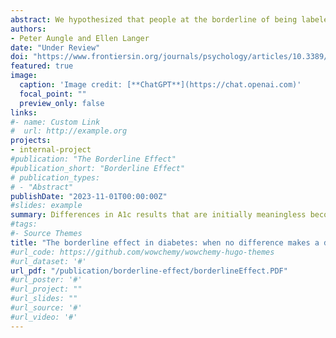 ```yaml
---
abstract: We hypothesized that people at the borderline of being labeled as “prediabetic” based on A1c blood test results, who initially face equivalent risks of developing diabetes but who are labeled diferently, would be more likely to develop diabetes when labeled as “prediabetic” as a result of the label. Study 1 served to establish the psychological efect of the prediabetes label. We surveyed 260 participants on Amazon Mechanical Turk to test whether risk perception significantly increased when comparing A1c test results that difered by 0.1% and led to diferent diagnostic labels (5.6 and 5.7%) but did not significantly increase when comparing those that difered by 0.1% but received the same label (5.5%/5.6 and 5.7%/5.8%). Study 2 explored whether labels are associated with diferent rates of developing diabetes when the initial diference in A1c results suggests equivalent risk. Using data from 8,096 patients, we compared patients whose initial A1c results difered by 0.1% and found those who received results labeled as prediabetic (A1c of 5.7%) were significantly more likely to develop diabetes than patients whose initial results were labeled as normal (5.6%). In contrast, patients whose initial results difered by 0.1% but who received the same “normal” label (5.5 and 5.6%) were equally likely to develop diabetes. These preliminary results suggest that diagnostic labels may become self-fulfilling, especially when the underlying pathology of patients receiving diferent labels does not meaningfully difer.
authors:
- Peter Aungle and Ellen Langer
date: "Under Review"
doi: "https://www.frontiersin.org/journals/psychology/articles/10.3389/fpsyg.2024.1333248/abstract"
featured: true
image:
  caption: 'Image credit: [**ChatGPT**](https://chat.openai.com)'
  focal_point: ""
  preview_only: false
links:
#- name: Custom Link
#  url: http://example.org
projects:
- internal-project
#publication: "The Borderline Effect"
#publication_short: "Borderline Effect"
# publication_types:
# - "Abstract"
publishDate: "2023-11-01T00:00:00Z"
#slides: example
summary: Differences in A1c results that are initially meaningless become meaningful depending on the initial diagnostic label.
#tags:
#- Source Themes
title: "The borderline effect in diabetes: when no difference makes a difference"
#url_code: https://github.com/wowchemy/wowchemy-hugo-themes
#url_dataset: '#'
url_pdf: "/publication/borderline-effect/borderlineEffect.PDF"
#url_poster: '#'
#url_project: ""
#url_slides: ""
#url_source: '#'
#url_video: '#'
---
```


